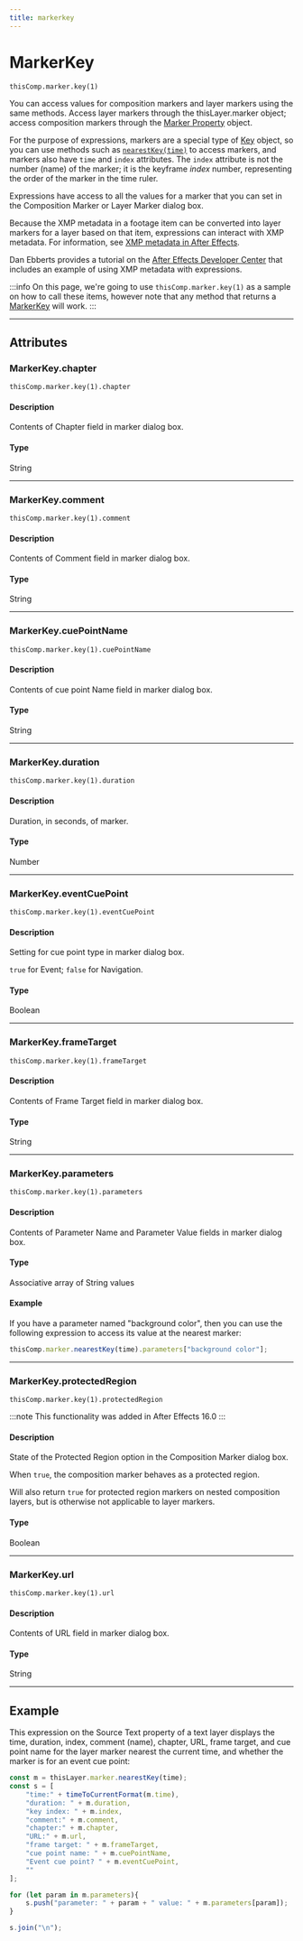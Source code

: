 ```yaml
---
title: markerkey
---
```

# MarkerKey

`thisComp.marker.key(1)`

You can access values for composition markers and layer markers using the same methods. Access layer markers through the thisLayer.marker object; access composition markers through the [Marker Property](.././marker-property) object.

For the purpose of expressions, markers are a special type of [Key](.././key) object, so you can use methods such as [`nearestKey(time)`](./property.md#nearestkey) to access markers, and markers also have `time` and `index` attributes. The `index` attribute is not the number (name) of the marker; it is the keyframe *index* number, representing the order of the marker in the time ruler.

Expressions have access to all the values for a marker that you can set in the Composition Marker or Layer Marker dialog box.

Because the XMP metadata in a footage item can be converted into layer markers for a layer based on that item, expressions can interact with XMP metadata. For information, see [XMP metadata in After Effects](https://helpx.adobe.com/after-effects/using/xmp-metadata.html#xmp_metadata_in_after_effects).

Dan Ebberts provides a tutorial on the [After Effects Developer Center](http://www.adobe.com/devnet/aftereffects/) that includes an example of using XMP metadata with expressions.

:::info
On this page, we're going to use `thisComp.marker.key(1)` as a sample on how to call these items, however note that any method that returns a [MarkerKey](#) will work.
:::


---

## Attributes

### MarkerKey.chapter

`thisComp.marker.key(1).chapter`

#### Description

Contents of Chapter field in marker dialog box.

#### Type

String

---

### MarkerKey.comment

`thisComp.marker.key(1).comment`

#### Description

Contents of Comment field in marker dialog box.

#### Type

String

---

### MarkerKey.cuePointName

`thisComp.marker.key(1).cuePointName`

#### Description

Contents of cue point Name field in marker dialog box.

#### Type

String

---

### MarkerKey.duration

`thisComp.marker.key(1).duration`

#### Description

Duration, in seconds, of marker.

#### Type

Number

---

### MarkerKey.eventCuePoint

`thisComp.marker.key(1).eventCuePoint`

#### Description

Setting for cue point type in marker dialog box.

`true` for Event; `false` for Navigation.

#### Type

Boolean

---

### MarkerKey.frameTarget

`thisComp.marker.key(1).frameTarget`

#### Description

Contents of Frame Target field in marker dialog box.

#### Type

String

---

### MarkerKey.parameters

`thisComp.marker.key(1).parameters`

#### Description

Contents of Parameter Name and Parameter Value fields in marker dialog box.

#### Type

Associative array of String values

#### Example

If you have a parameter named "background color", then you can use the following expression to access its value at the nearest marker:

```js
thisComp.marker.nearestKey(time).parameters["background color"];
```

---

### MarkerKey.protectedRegion

`thisComp.marker.key(1).protectedRegion`

:::note
This functionality was added in After Effects 16.0
:::


#### Description

State of the Protected Region option in the Composition Marker dialog box.

When `true`, the composition marker behaves as a protected region.

Will also return `true` for protected region markers on nested composition layers, but is otherwise not applicable to layer markers.

#### Type

Boolean

---

### MarkerKey.url

`thisComp.marker.key(1).url`

#### Description

Contents of URL field in marker dialog box.

#### Type

String

---

## Example

This expression on the Source Text property of a text layer displays the time, duration, index, comment (name), chapter, URL, frame target, and cue point name for the layer marker nearest the current time, and whether the marker is for an event cue point:

```js
const m = thisLayer.marker.nearestKey(time);
const s = [
    "time:" + timeToCurrentFormat(m.time),
    "duration: " + m.duration,
    "key index: " + m.index,
    "comment:" + m.comment,
    "chapter:" + m.chapter,
    "URL:" + m.url,
    "frame target: " + m.frameTarget,
    "cue point name: " + m.cuePointName,
    "Event cue point? " + m.eventCuePoint,
    ""
];

for (let param in m.parameters){
    s.push("parameter: " + param + " value: " + m.parameters[param]);
}

s.join("\n");
```
